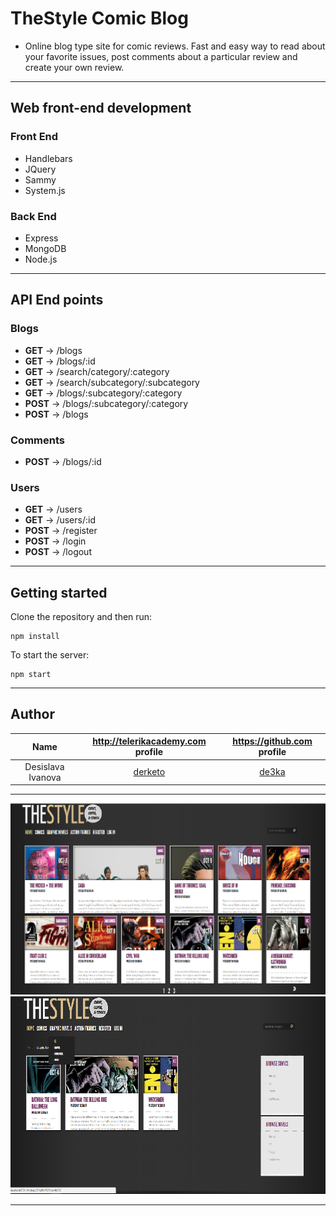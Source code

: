 # TheStyle Comic Blog
  - Online blog type site for comic reviews. Fast and easy way to read about your favorite issues, post comments about a particular review and create your own review.
-----------------------------------------------------------------------------------------------------------------------

## Web front-end development

### Front End
- Handlebars
- JQuery
- Sammy
- System.js

### Back End
- Express
- MongoDB
- Node.js
-----------------------------------------------------------------------------------------------------------------------

## API End points

### Blogs

- **GET** -> /blogs
- **GET** -> /blogs/:id
- **GET** -> /search/category/:category
- **GET** -> /search/subcategory/:subcategory
- **GET** -> /blogs/:subcategory/:category
- **POST** -> /blogs/:subcategory/:category
- **POST** -> /blogs

### Comments

- **POST** -> /blogs/:id

### Users

- **GET** -> /users
- **GET** -> /users/:id
- **POST** -> /register
- **POST** -> /login
- **POST** -> /logout
-----------------------------------------------------------------------------------------------------------------------

## Getting started
Clone the repository and then run:
```
npm install
```

To start the server:
```
npm start
```
-----------------------------------------------------------------------------------------------------------------------

## Author

|Name                 | http://telerikacademy.com profile                        |https://github.com profile                |
|:-------------------:|:--------------------------------------------------------:|:----------------------------------------:|
|Desislava Ivanova    |[derketo](https://telerikacademy.com/Users/derketo)       |[de3ka](https://github.com/de3ka)         |


-----------------------------------------------------------------------------------------------------------------------

![Home](./screenshots/home.png)
![Index](./screenshots/index.png)

-----------------------------------------------------------------------------------------------------------------------